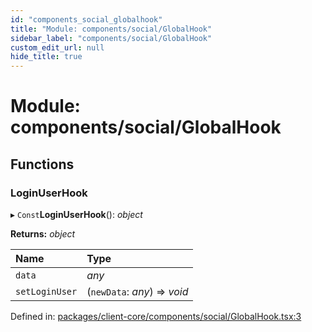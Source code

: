 ```yaml
---
id: "components_social_globalhook"
title: "Module: components/social/GlobalHook"
sidebar_label: "components/social/GlobalHook"
custom_edit_url: null
hide_title: true
---
```


# Module: components/social/GlobalHook

## Functions

### LoginUserHook

▸ `Const`**LoginUserHook**(): *object*

**Returns:** *object*

Name | Type |
:------ | :------ |
`data` | *any* |
`setLoginUser` | (`newData`: *any*) => *void* |

Defined in: [packages/client-core/components/social/GlobalHook.tsx:3](https://github.com/xr3ngine/xr3ngine/blob/56376a778/packages/client-core/components/social/GlobalHook.tsx#L3)
